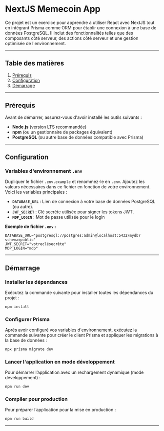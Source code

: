 # NextJS Memecoin App

Ce projet est un exercice pour apprendre à utiliser React avec NextJS tout en intégrant Prisma comme ORM pour établir une connexion à une base de données PostgreSQL. Il inclut des fonctionnalités telles que des composants côté serveur, des actions côté serveur et une gestion optimisée de l'environnement.

---

## Table des matières

1. [Prérequis](#prérequis)
2. [Configuration](#configuration)
3. [Démarrage](#démarrage)

---

## Prérequis

Avant de démarrer, assurez-vous d'avoir installé les outils suivants :

- **Node.js** (version LTS recommandée)
- **npm** (ou un gestionnaire de packages équivalent)
- **PostgreSQL** (ou autre base de données compatible avec Prisma)

---

## Configuration

### Variables d'environnement `.env`

Dupliquer le fichier `.env.example` et renommez-le en `.env`. Ajoutez les valeurs nécessaires dans ce fichier en fonction de votre environnement. Voici les variables principales :

- **`DATABASE_URL`** : Lien de connexion à votre base de données PostgreSQL (ou autre).
- **`JWT_SECRET`** : Clé secrète utilisée pour signer les tokens JWT.
- **`MDP_LOGIN`** : Mot de passe utilisée pour le login

**Exemple de fichier `.env` :**

```env
DATABASE_URL="postgresql://postgres:admin@localhost:5432/mydb?schema=public"
JWT_SECRET="votreclésecrète"
MDP_LOGIN="mdp"
```
---
## Démarrage

### Installer les dépendances

Exécutez la commande suivante pour installer toutes les dépendances du projet :

```bash
npm install
```

### Configurer Prisma

Après avoir configuré vos variables d'environnement, exécutez la commande suivante pour créer le client Prisma et appliquer les migrations à la base de données :

```bash
npx prisma migrate dev
```

### Lancer l'application en mode développement

Pour démarrer l’application avec un rechargement dynamique (mode développement) :

```bash
npm run dev
```

### Compiler pour production

Pour préparer l’application pour la mise en production :

```bash
npm run build
```

---

